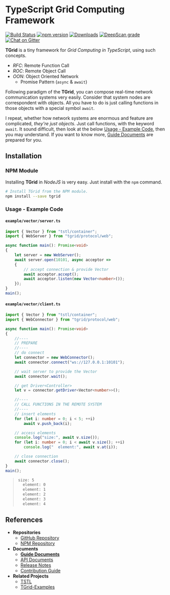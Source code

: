 # **T**ypeScript **Grid** Computing Framework
[![Build Status](https://travis-ci.org/samchon/tgrid.svg?branch=master)](https://travis-ci.org/samchon/tgrid)
[![npm version](https://badge.fury.io/js/tgrid.svg)](https://www.npmjs.com/package/tgrid)
[![Downloads](https://img.shields.io/npm/dm/tgrid.svg)](https://www.npmjs.com/package/tgrid)
[![DeepScan grade](https://deepscan.io/api/teams/1932/projects/3409/branches/30529/badge/grade.svg)](https://deepscan.io/dashboard#view=project&tid=1932&pid=3409&bid=30529)
[![Chat on Gitter](https://badges.gitter.im/samchon/tgrid.svg)](https://gitter.im/samchon/tgrid?utm_source=badge&utm_medium=badge&utm_campaign=pr-badge&utm_content=badge)

**TGrid** is a tiny framework for *Grid Computing in TypeScript*, using such concepts.
  - *RFC*: Remote Function Call
  - *ROC*: Remote Object Call
  - *OON*: Object Oriented Network
    - Promise Pattern (`async` & `await`)

Following paradigm of the **TGrid**, you can compose real-time network communication systems very easily. Consider that system nodes are correspondent with objects. All you have to do is just calling functions in those objects with a special symbol `await`.

I repeat, whether how network systems are enormous and feature are complicated, *they're just objects*. Just call functions, with the keyword `await`. It sound difficult, then look at the below [Usage - Example Code](#usage---example-code), then you may understand. If you want to know more, [Guide Documents](https://github.com/samchon/tgrid/wiki) are prepared for you.




## Installation
### NPM Module
Installing **TGrid** in *NodeJS* is very easy. Just install with the `npm` command.

```bash
# Install TGrid from the NPM module.
npm install --save tgrid
```

### Usage - Example Code
#### `example/vector/server.ts`
```typescript
import { Vector } from "tstl/container";
import { WebServer } from "tgrid/protocol/web";

async function main(): Promise<void>
{
    let server = new WebServer();
    await server.open(10101, async acceptor =>
    {
        // accept connection & provide Vector
        await acceptor.accept();
        await acceptor.listen(new Vector<number>());
    });
}
main();
```

#### `example/vector/client.ts`
```typescript
import { Vector } from "tstl/container";
import { WebConnector } from "tgrid/protocol/web";

async function main(): Promise<void>
{
    //----
    // PREPARE
    //----
    // do connect
    let connector = new WebConnector();
    await connector.connect("ws://127.0.0.1:10101");

    // wait server to provide the Vector
    await connector.wait();

    // get Driver<Controller>
    let v = connector.getDriver<Vector<number>>();

    //----
    // CALL FUNCTIONS IN THE REMOTE SYSTEM
    //----
    // insert elements
    for (let i: number = 0; i < 5; ++i)
        await v.push_back(i);

    // access elements
    console.log("size:", await v.size());
    for (let i: number = 0; i < await v.size(); ++i)
        console.log("  element:", await v.at(i));

    // close connection
    await connector.close();
}
main();
```

> ```bash
> size: 5
>   element: 0
>   element: 1
>   element: 2
>   element: 3
>   element: 4
> ```




## References
- **Repositories**
  - [GitHub Repository](https://github.com/samchon/tgrid)
  - [NPM Repository](https://www.npmjs.com/package/tgrid)
- **Documents**
  - [**Guide Documents**](https://github.com/samchon/tgrid/wiki)
  - [API Documents](http://samchon.github.io/tgrid/api)
  - [Release Notes](https://github.com/samchon/tgrid/releases)
  - [Contribution Guide](https://github.com/samchon/tgrid/blob/master/CONTRIBUTING.md)
- **Related Projects**
  - [TSTL](https://github.com/samchon/tstl)
  - [TGrid-Examples](https://github.com/samchon/tgrid-examples)